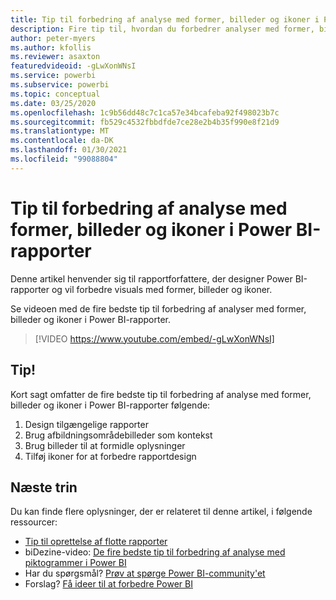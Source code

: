 ```yaml
---
title: Tip til forbedring af analyse med former, billeder og ikoner i Power BI-rapporter
description: Fire tip til, hvordan du forbedrer analyser med former, billeder og ikoner i Power BI-rapportvisuals, i Power BI Desktop eller i Power BI-tjenesten.
author: peter-myers
ms.author: kfollis
ms.reviewer: asaxton
featuredvideoid: -gLwXonWNsI
ms.service: powerbi
ms.subservice: powerbi
ms.topic: conceptual
ms.date: 03/25/2020
ms.openlocfilehash: 1c9b56dd48c7c1ca57e34bcafeba92f498023b7c
ms.sourcegitcommit: fb529c4532fbbdfde7ce28e2b4b35f990e8f21d9
ms.translationtype: MT
ms.contentlocale: da-DK
ms.lasthandoff: 01/30/2021
ms.locfileid: "99088804"
---
```

# <a name="tips-to-improve-analysis-with-shapes-images-and-icons-in-power-bi-reports"></a>Tip til forbedring af analyse med former, billeder og ikoner i Power BI-rapporter

Denne artikel henvender sig til rapportforfattere, der designer Power BI-rapporter og vil forbedre visuals med former, billeder og ikoner.

Se videoen med de fire bedste tip til forbedring af analyser med former, billeder og ikoner i Power BI-rapporter.

> [!VIDEO https://www.youtube.com/embed/-gLwXonWNsI]

## <a name="tips"></a>Tip!

Kort sagt omfatter de fire bedste tip til forbedring af analyse med former, billeder og ikoner i Power BI-rapporter følgende:

1. Design tilgængelige rapporter
1. Brug afbildningsområdebilleder som kontekst
1. Brug billeder til at formidle oplysninger
1. Tilføj ikoner for at forbedre rapportdesign

## <a name="next-steps"></a>Næste trin

Du kan finde flere oplysninger, der er relateret til denne artikel, i følgende ressourcer:

- [Tip til oprettelse af flotte rapporter](../create-reports/desktop-tips-and-tricks-for-creating-reports.md)
- biDezine-video: [De fire bedste tip til forbedring af analyse med piktogrammer i Power BI](https://www.youtube.com/watch?v=-gLwXonWNsI)
- Har du spørgsmål? [Prøv at spørge Power BI-community'et](https://community.powerbi.com/)
- Forslag? [Få ideer til at forbedre Power BI](https://ideas.powerbi.com/)

